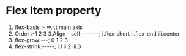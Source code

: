 # Flex Item property
1. flex-basis :- w.r.t main axis
2. Order :-1
           2
           3
3.Align - self:-------;
              i.flex-short
              ii.flex-end
              iii.center
4. flex-grow:---;
                 0
                 1
                 2
                 3
5. flex-strink:-----;
                i.1
                ii.2
                iii.3

                        
